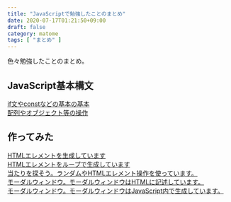```yaml
---
title: "JavaScriptで勉強したことのまとめ"
date: 2020-07-17T01:21:50+09:00
draft: false
category: matome
tags: [ "まとめ" ]
---
```

色々勉強したことのまとめ。  

<!--more-->

## JavaScript基本構文
[if文やconstなどの基本の基本](https://codepen.io/fukugit/pen/NWxrXpe)  
[配列やオブジェクト等の操作](https://codepen.io/fukugit/pen/RwrGQVq)  


## 作ってみた
[HTMLエレメントを生成しています](https://codepen.io/fukugit/pen/qBbOxQd)  
[HTMLエレメントをループで生成しています](https://codepen.io/fukugit/pen/VweawBb)  
[当たりを探そう。ランダムやHTMLエレメント操作を使っています。](https://codepen.io/fukugit/pen/xxZOXVY)  
[モーダルウィンドウ。モーダルウィンドウはHTMLに記述しています。](https://codepen.io/fukugit/pen/oNbmRVy)  
[モーダルウィンドウ。モーダルウィンドウはJavaScript内で生成しています。](https://codepen.io/fukugit/pen/rNxRzaZ)  